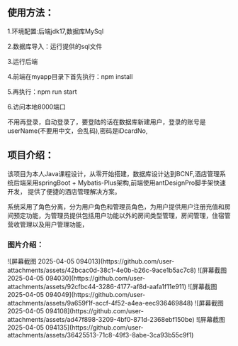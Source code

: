 <h2>使用方法：</h2>
<p>1.环境配置:后端jdk17,数据库MySql</p>
<p>2.数据库导入：运行提供的sql文件</p>
<p>3.运行后端</p>
<p>4.前端在myapp目录下首先执行：npm install </p>
<p>5.再执行：npm run start</p>
<p>6.访问本地8000端口</p>
<p>不用再登录，自动登录了，要登陆的话在数据库新建用户，登录的账号是userName(不要用中文，会乱码),密码是iDcardNo,</p>
<h2>项目介绍：</h2>
<p>
    该项目为本人Java课程设计，从零开始搭建，数据库设计达到BCNF,酒店管理系统后端采用springBoot + Mybatis-Plus架构,前端使用antDesignPro脚手架快速开发，
    提供了便捷的酒店管理解决方案。
</p>
<p>
    系统采用了角色分离，分为用户角色和管理员角色，为用户提供用户注册充值和房间预定功能，为管理员提供包括用户功能以外的房间类型管理，房间管理，住宿管营收管理以及用户管理功能，
</p>
<h3>图片介绍：</h3>
![屏幕截图 2025-04-05 094013](https://github.com/user-attachments/assets/42bcac0d-38c1-4e0b-b26c-9ace1b5ac7c8)
![屏幕截图 2025-04-05 094030](https://github.com/user-attachments/assets/92cfbc44-3286-4177-af8d-aafa1f11e911)
![屏幕截图 2025-04-05 094049](https://github.com/user-attachments/assets/9a659f1f-accf-4f52-a4ea-eec936469848)
![屏幕截图 2025-04-05 094108](https://github.com/user-attachments/assets/ad47f898-3209-4bf0-871d-2368ebf150be)
![屏幕截图 2025-04-05 094135](https://github.com/user-attachments/assets/36425513-71c8-49f3-8abe-3ca93b55c9f1)


